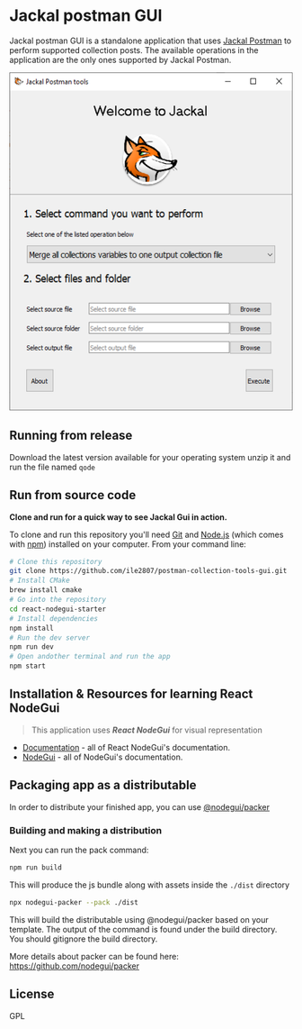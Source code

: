# Jackal postman GUI

Jackal postman GUI is a standalone application that uses [Jackal Postman](https://www.npmjs.com/package/jackal-postman) to perform supported collection posts. The available operations in the application are the only ones supported by Jackal Postman. 

<img alt="logo" src="https://github.com/ile2807/postman-collection-tools-gui/raw/main/assets/demo.PNG" height="600" />

## Running from release
Download the latest version available for your operating system unzip it and run the file named `qode`

## Run from source code
**Clone and run for a quick way to see Jackal Gui in action.**

To clone and run this repository you'll need [Git](https://git-scm.com) and [Node.js](https://nodejs.org/en/download/) (which comes with [npm](http://npmjs.com)) installed on your computer. From your command line:

```bash
# Clone this repository
git clone https://github.com/ile2807/postman-collection-tools-gui.git
# Install CMake
brew install cmake
# Go into the repository
cd react-nodegui-starter
# Install dependencies
npm install
# Run the dev server
npm run dev
# Open andother terminal and run the app
npm start
```

## Installation & Resources for learning React NodeGui

>This application uses ***React NodeGui*** for visual representation

- [Documentation](https://react.nodegui.org) - all of React NodeGui's documentation.
- [NodeGui](https://nodegui.org) - all of NodeGui's documentation.

## Packaging app as a distributable

In order to distribute your finished app, you can use [@nodegui/packer](https://github.com/nodegui/packer)

### Building and making a distribution

Next you can run the pack command:

```sh
npm run build
```

This will produce the js bundle along with assets inside the `./dist` directory

```sh
npx nodegui-packer --pack ./dist
```

This will build the distributable using @nodegui/packer based on your template. The output of the command is found under the build directory. You should gitignore the build directory.

More details about packer can be found here: https://github.com/nodegui/packer

## License

GPL
